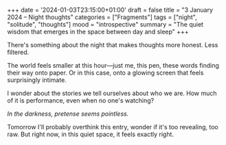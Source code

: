 +++
date = '2024-01-03T23:15:00+01:00'
draft = false
title = "3 January 2024 – Night thoughts"
categories = ["Fragments"]
tags = ["night", "solitude", "thoughts"]
mood = "introspective"
summary = "The quiet wisdom that emerges in the space between day and sleep"
+++

There's something about the night that makes thoughts more honest. Less filtered. 

The world feels smaller at this hour—just me, this pen, these words finding their way onto paper. Or in this case, onto a glowing screen that feels surprisingly intimate.

I wonder about the stories we tell ourselves about who we are. How much of it is performance, even when no one's watching?

*In the darkness, pretense seems pointless.*

Tomorrow I'll probably overthink this entry, wonder if it's too revealing, too raw. But right now, in this quiet space, it feels exactly right.